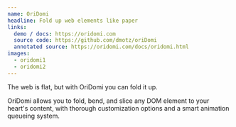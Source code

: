 ```yaml
---
name: OriDomi
headline: Fold up web elements like paper
links:
  demo / docs: https://oridomi.com
  source code: https://github.com/dmotz/oriDomi
  annotated source: https://oridomi.com/docs/oridomi.html
images:
  - oridomi1
  - oridomi2
---
```


The web is flat, but with OriDomi you can fold it up.

OriDomi allows you to fold, bend, and slice any DOM element to your heart's
content, with thorough customization options and a smart animation queueing
system.
